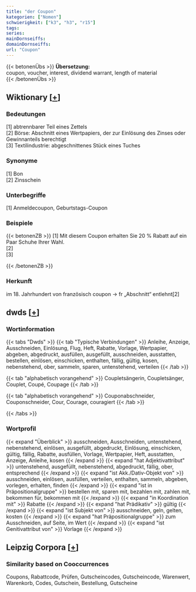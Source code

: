```yaml
---
title: "der Coupon"
kategorien: ["Nomen"]
schwierigkeit: ["k3", "h3", "r15"]
tags:
series:
mainDornseiffs:
domainDornseiffs:
url: "Coupon"
---
```


{{< betonenÜbs >}}
**Übersetzung:**  
coupon, voucher, interest, dividend warrant, length of material  
{{< /betonenÜbs >}}

## Wiktionary [[+](https://de.wiktionary.org/wiki/Coupon)]

### Bedeutungen
[1] abtrennbarer Teil eines Zettels  
[2] Börse: Abschnitt eines Wertpapiers, der zur Einlösung des Zinses oder Gewinnanteils berechtigt  
[3] Textilindustrie: abgeschnittenes Stück eines Tuches  

### Synonyme
[1] Bon  
[2] Zinsschein  

### Unterbegriffe
[1] Anmeldecoupon, Geburtstags-Coupon  

### Beispiele
{{< betonenZB >}}
[1] Mit diesem Coupon erhalten Sie 20 % Rabatt auf ein Paar Schuhe Ihrer Wahl.  
[2]  
[3]  

{{< /betonenZB >}}
### Herkunft
im 18. Jahrhundert von französisch coupon → fr „Abschnitt“ entlehnt[2]  



## dwds [[+](https://www.dwds.de/wb/Coupon)]

### Wortinformation
{{< tabs "Dwds" >}}
{{< tab "Typische Verbindungen" >}}
Anleihe, Anzeige, Ausschneiden, Einlösung, Flug, Heft, Rabatte, Vorlage, Wertpapier, abgeben, abgedruckt, ausfüllen, ausgefüllt, ausschneiden, ausstatten, bestellen, einlösen, einschicken, enthalten, fällig, gültig, kosen, nebenstehend, ober, sammeln, sparen, untenstehend, verteilen
{{< /tab >}}

{{< tab "alphabetisch vorangehend" >}}
Coupletsängerin, Coupletsänger, Couplet, Coupé, Coupage
{{< /tab >}}

{{< tab "alphabetisch vorangehend" >}}
Couponabschneider, Couponschneider, Cour, Courage, couragiert
{{< /tab >}}

{{< /tabs >}}

### Wortprofil
{{< expand "Überblick" >}} ausschneiden, Ausschneiden, untenstehend, nebenstehend, einlösen, ausgefüllt, abgedruckt, Einlösung, einschicken, gültig, fällig, Rabatte, ausfüllen, Vorlage, Wertpapier, Heft, ausstatten, Anzeige, Anleihe, kosen {{< /expand >}}
{{< expand "hat Adjektivattribut" >}} untenstehend, ausgefüllt, nebenstehend, abgedruckt, fällig, ober, entsprechend {{< /expand >}}
{{< expand "ist Akk./Dativ-Objekt von" >}} ausschneiden, einlösen, ausfüllen, verteilen, enthalten, sammeln, abgeben, vorlegen, erhalten, finden {{< /expand >}}
{{< expand "ist in Präpositionalgruppe" >}} bestellen mit, sparen mit, bezahlen mit, zahlen mit, bekommen für, bekommen mit {{< /expand >}}
{{< expand "in Koordination mit" >}} Rabatte {{< /expand >}}
{{< expand "hat Prädikativ" >}} gültig {{< /expand >}}
{{< expand "ist Subjekt von" >}} ausschneiden, geln, gelten, kosten {{< /expand >}}
{{< expand "hat Präpositionalgruppe" >}} zum Ausschneiden, auf Seite, im Wert {{< /expand >}}
{{< expand "ist Genitivattribut von" >}} Vorlage {{< /expand >}}

## Leipzig Corpora [[+](https://corpora.uni-leipzig.de/en/res?word=Coupon&corpusId=deu_newscrawl-public_2018)]


### Similarity based on Cooccurrences
Coupons, Rabattcode, Prüfen, Gutscheincodes, Gutscheincode, Warenwert, Warenkorb, Codes, Gutschein, Bestellung, Gutscheine

